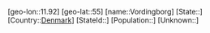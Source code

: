 ﻿---
location: [55,11.92]
type: City
tags:
- geo/City


SpocWebEntityId: 35354
isDeleted: false
confidential: public

---
[geo-lon::11.92]
[geo-lat::55]
[name::Vordingborg]
[State::]
[Country::[Denmark](geo/Continent/Europe/Denmark.md)]
[StateId::]
[Population::]
[Unknown::]

